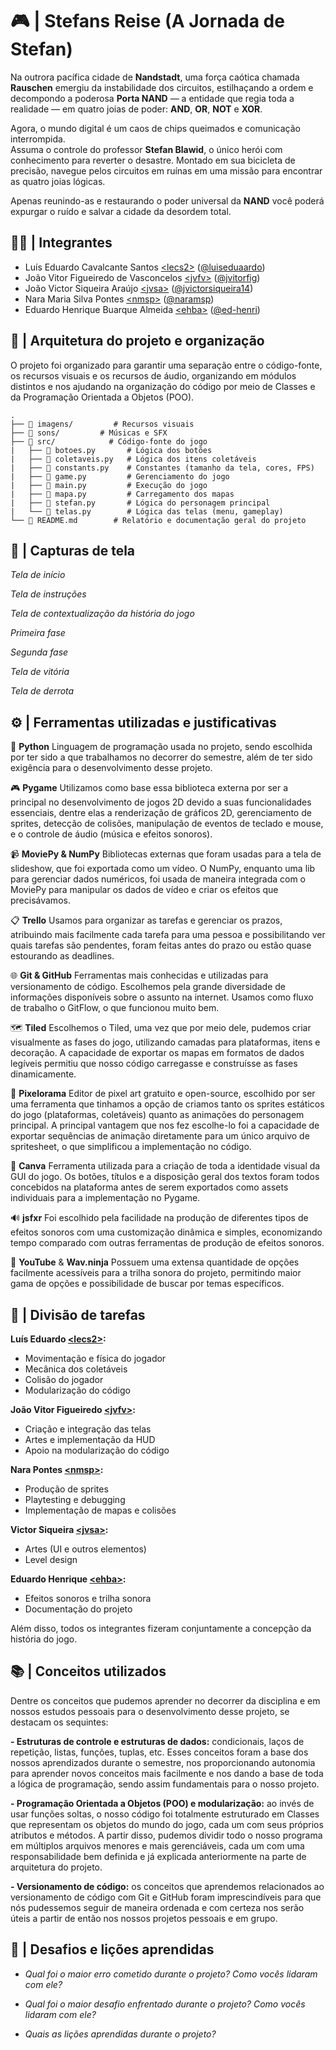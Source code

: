 # 🎮 | Stefans Reise (A Jornada de Stefan)

Na outrora pacífica cidade de **Nandstadt**, uma força caótica chamada **Rauschen** emergiu da instabilidade dos circuitos, estilhaçando a ordem e decompondo a poderosa **Porta NAND** — a entidade que regia toda a realidade — em quatro joias de poder: **AND**, **OR**, **NOT** e **XOR**.  

Agora, o mundo digital é um caos de chips queimados e comunicação interrompida.  
Assuma o controle do professor **Stefan Blawid**, o único herói com conhecimento para reverter o desastre. Montado em sua bicicleta de precisão, navegue pelos circuitos em ruínas em uma missão para encontrar as quatro joias lógicas.  

Apenas reunindo-as e restaurando o poder universal da **NAND** você poderá expurgar o ruído e salvar a cidade da desordem total.


## 👨‍💻 | Integrantes

- Luís Eduardo Cavalcante Santos [&lt;lecs2&gt;](lecs2@cin.ufpe.br) ([@luiseduaardo](https://github.com/luiseduaardo))
- João Vitor Figueiredo de Vasconcelos [&lt;jvfv&gt;](jvfv@cin.ufpe.br) ([@jvitorfig](https://github.com/jvitorfig))
- João Victor Siqueira Araújo [&lt;jvsa&gt;](jvsa@cin.ufpe.br) ([@jvictorsiqueira14](https://github.com/jvictorsiqueira14))
- Nara Maria Silva Pontes [&lt;nmsp&gt;](nmsa@cin.ufpe.br) ([@naramsp](https://github.com/naramsp))
- Eduardo Henrique Buarque Almeida [&lt;ehba&gt;](ehba@cin.ufpe.br) ([@ed-henri](https://github.com/ed-henri))


## 🧾 | Arquitetura do projeto e organização

O projeto foi organizado para garantir uma separação entre o código-fonte, os recursos visuais e os recursos de áudio, organizando em módulos distintos e nos ajudando na organização do código por meio de Classes e da Programação Orientada a Objetos (POO).

```
.
├── 📂 imagens/         # Recursos visuais
├── 📂 sons/         # Músicas e SFX
├── 📂 src/            # Código-fonte do jogo
|   ├── 📜 botoes.py       # Lógica dos botões
|   ├── 📜 coletaveis.py   # Lógica dos itens coletáveis
|   ├── 📜 constants.py    # Constantes (tamanho da tela, cores, FPS)
|   ├── 📜 game.py         # Gerenciamento do jogo
|   ├── 📜 main.py         # Execução do jogo
|   ├── 📜 mapa.py         # Carregamento dos mapas
|   ├── 📜 stefan.py       # Lógica do personagem principal
|   └── 📜 telas.py        # Lógica das telas (menu, gameplay)
└── 📜 README.md        # Relatório e documentação geral do projeto
```


## 📸 | Capturas de tela

*Tela de início*


*Tela de instruções*


*Tela de contextualização da história do jogo*


*Primeira fase*


*Segunda fase*


*Tela de vitória*


*Tela de derrota*


## ⚙️ | Ferramentas utilizadas e justificativas
🐍 **Python**
Linguagem de programação usada no projeto, sendo escolhida por ter sido a que trabalhamos no decorrer do semestre, além de ter sido exigência para o desenvolvimento desse projeto.

🎮 **Pygame**
Utilizamos como base essa biblioteca externa por ser a principal no desenvolvimento de jogos 2D devido a suas funcionalidades essenciais, dentre elas a renderização de gráficos 2D, gerenciamento de sprites, detecção de colisões, manipulação de eventos de teclado e mouse, e o controle de áudio (música e efeitos sonoros).

📹 **MoviePy & NumPy**
Bibliotecas externas que foram usadas para a tela de slideshow, que foi exportada como um vídeo. O NumPy, enquanto uma lib para gerenciar dados numéricos, foi usada de maneira integrada com o MoviePy para manipular os dados de vídeo e criar os efeitos que precisávamos.

📋 **Trello**
Usamos para organizar as tarefas e gerenciar os prazos, atribuindo mais facilmente cada tarefa para uma pessoa e possibilitando ver quais tarefas são pendentes, foram feitas antes do prazo ou estão quase estourando as deadlines.

🌐 **Git & GitHub**
Ferramentas mais conhecidas e utilizadas para versionamento de código. Escolhemos pela grande diversidade de informações disponíveis sobre o assunto na internet. Usamos como fluxo de trabalho o GitFlow, o que funcionou muito bem.

🗺️ **Tiled**
Escolhemos o Tiled, uma vez que por meio dele, pudemos criar visualmente as fases do jogo, utilizando camadas para plataformas, itens e decoração. A capacidade de exportar os mapas em formatos de dados legíveis permitiu que nosso código carregasse e construísse as fases dinamicamente.

🎨 **Pixelorama**
Editor de pixel art gratuito e open-source, escolhido por ser uma ferramenta que tinhamos a opção de criamos tanto os sprites estáticos do jogo (plataformas, coletáveis) quanto as animações do personagem principal. A principal vantagem que nos fez escolhe-lo foi a capacidade de exportar sequências de animação diretamente para um único arquivo de spritesheet, o que simplificou a implementação no código.

🎨 **Canva**
Ferramenta utilizada para a criação de toda a identidade visual da GUI do jogo. Os botões, títulos e a disposição geral dos textos foram todos concebidos na plataforma antes de serem exportados como assets individuais para a implementação no Pygame.

🔊 **jsfxr**
Foi escolhido pela facilidade na produção de diferentes tipos de efeitos sonoros com uma customização dinâmica e simples, economizando tempo comparado com outras ferramentas de produção de efeitos sonoros.

🎵 **YouTube** & **Wav.ninja**
Possuem uma extensa quantidade de opções facilmente acessíveis para a trilha sonora do projeto, permitindo maior gama de opções e possibilidade de buscar por temas específicos.


## 👥 | Divisão de tarefas

**Luís Eduardo [&lt;lecs2&gt;](lecs2@cin.ufpe.br):**
- Movimentação e física do jogador  
- Mecânica dos coletáveis  
- Colisão do jogador  
- Modularização do código  

**João Vitor Figueiredo [&lt;jvfv&gt;](jvfv@cin.ufpe.br):**
- Criação e integração das telas  
- Artes e implementação da HUD  
- Apoio na modularização do código 

**Nara Pontes [&lt;nmsp&gt;](nmsa@cin.ufpe.br):**
- Produção de sprites  
- Playtesting e debugging  
- Implementação de mapas e colisões  

**Victor Siqueira [&lt;jvsa&gt;](jvsa@cin.ufpe.br):**
- Artes (UI e outros elementos)  
- Level design  

**Eduardo Henrique [&lt;ehba&gt;](ehba@cin.ufpe.br):**
- Efeitos sonoros e trilha sonora  
- Documentação do projeto  

Além disso, todos os integrantes fizeram conjuntamente a concepção da história do jogo.


## 📚 | Conceitos utilizados
Dentre os conceitos que pudemos aprender no decorrer da disciplina e em nossos estudos pessoais para o desenvolvimento desse projeto, se destacam os sequintes:

**- Estruturas de controle e estruturas de dados:** condicionais, laços de repetição, listas, funções, tuplas, etc. Esses conceitos foram a base dos nossos aprendizados durante o semestre, nos proporcionando autonomia para aprender novos conceitos mais facilmente e nos dando a base de toda a lógica de programação, sendo assim fundamentais para o nosso projeto.

**- Programação Orientada a Objetos (POO) e modularização:** ao invés de usar funções soltas, o nosso código foi totalmente estruturado em Classes que representam os objetos do mundo do jogo, cada um com seus próprios atributos e métodos. 
A partir disso, pudemos dividir todo o nosso programa em múltiplos arquivos menores e mais gerenciáveis, cada um com uma responsabilidade bem definida e já explicada anteriormente na parte de arquitetura do projeto.

**- Versionamento de código:** os conceitos que aprendemos relacionados ao versionamento de código com Git e GitHub foram imprescindíveis para que nós pudessemos seguir de maneira ordenada e com certeza nos serão úteis a partir de então nos nossos projetos pessoais e em grupo.


## 🧠 | Desafios e lições aprendidas
- *Qual foi o maior erro cometido durante o projeto? Como vocês lidaram com ele?*


- *Qual foi o maior desafio enfrentado durante o projeto? Como vocês lidaram com ele?*


- *Quais as lições aprendidas durante o projeto?*

